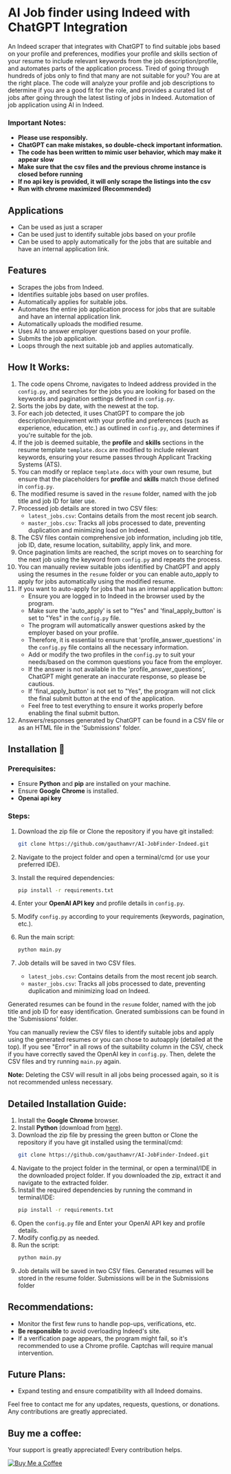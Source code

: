 # AI Job finder using Indeed with ChatGPT Integration

An Indeed scraper that integrates with ChatGPT to find suitable jobs based on your profile and preferences, modifies your profile and skills section of your resume to include relevant keywords from the job description/profile, and automates parts of the application process. 
Tired of going through hundreds of jobs only to find that many are not suitable for you? You are at the right place. The code will analyze your profile and job descriptions to determine if you are a good fit for the role, and provides a curated list of jobs after going through the latest listing of jobs in Indeed. Automation of job application using AI in Indeed.

### Important Notes:
- **Please use responsibly.**
- **ChatGPT can make mistakes, so double-check important information.**
- **The code has been written to mimic user behavior, which may make it appear slow**
- **Make sure that the csv files and the previous chrome instance is closed before running**
- **If no api key is provided, it will only scrape the listings into the csv**
- **Run with chrome maximized (Recommended)**

## Applications

- Can be used as just a scraper
- Can be used just to identify suitable jobs based on your profile
- Can be used to apply automatically for the jobs that are suitable and have an internal application link.

## Features

- Scrapes the jobs from Indeed.
- Identifies suitable jobs based on user profiles.
- Automatically applies for suitable jobs.
- Automates the entire job application process for jobs that are suitable and have an internal application link.
- Automatically uploads the modified resume.
- Uses AI to answer employer questions based on your profile.
- Submits the job application.
- Loops through the next suitable job and applies automatically.


## How It Works:

1. The code opens Chrome, navigates to Indeed address provided in the `config.py`, and searches for the jobs you are looking for based on the keywords and pagination settings defined in `config.py`.
2. Sorts the jobs by date, with the newest at the top.
3. For each job detected, it uses ChatGPT to compare the job description/requirement with your profile and preferences (such as experience, education, etc.) as outlined in `config.py`, and determines if you're suitable for the job.
4. If the job is deemed suitable, the **profile** and **skills** sections in the resume template `template.docx` are modified to include relevant keywords, ensuring your resume passes through Applicant Tracking Systems (ATS).
5. You can modify or replace `template.docx` with your own resume, but ensure that the placeholders for **profile** and **skills** match those defined in `config.py`.
6. The modified resume is saved in the `resume` folder, named with the job title and job ID for later use.
7. Processed job details are stored in two CSV files:
   - `latest_jobs.csv`: Contains details from the most recent job search.
   - `master_jobs.csv`: Tracks all jobs processed to date, preventing duplication and minimizing load on Indeed.
8. The CSV files contain comprehensive job information, including job title, job ID, date, resume location, suitability, apply link, and more.
9. Once pagination limits are reached, the script moves on to searching for the next job using the keyword from `config.py` and repeats the process.
10. You can manually review suitable jobs identified by ChatGPT and apply using the resumes in the `resume` folder  or you can enable auto_apply to apply for jobs automatically using the modified resume.
11. If you want to auto-apply for jobs that has an internal application button:
       - Ensure you are logged in to Indeed in the browser used by the program.
       - Make sure the 'auto_apply' is set to "Yes" and 'final_apply_button' is set to "Yes" in the `config.py` file.
       - The program will automatically answer questions asked by the employer based on your profile.
       - Therefore, it is essential to ensure that 'profile_answer_questions' in the `config.py` file contains all the necessary information.
       - Add or modify the two profiles in the `config.py` to suit your needs/based on the common questions you face from the employer.
       - If the answer is not available in the 'profile_answer_questions', ChatGPT might generate an inaccurate response, so please be cautious.
       - If 'final_apply_button' is not set to "Yes", the program will not click the final submit button at the end of the application.
       - Feel free to test everything to ensure it works properly before enabling the final submit button.
12. Answers/responses generated by ChatGPT can be found in a CSV file or as an HTML file in the 'Submissions' folder.

## Installation 🔌

### Prerequisites:
- Ensure **Python** and **pip** are installed on your machine.
- Ensure **Google Chrome** is installed.
- **Openai api key**

### Steps:
1. Download the zip file or
   Clone the repository if you have git installed:
   ```bash
   git clone https://github.com/gauthamvr/AI-JobFinder-Indeed.git


3. Navigate to the project folder and open a terminal/cmd (or use your preferred IDE).

4. Install the required dependencies:
   ```bash
   pip install -r requirements.txt
5. Enter your **OpenAI API key** and profile details in `config.py`.

6. Modify `config.py` according to your requirements (keywords, pagination, etc.).

7. Run the main script:
   ```bash
   python main.py

8. Job details will be saved in two CSV files.
  
   - `latest_jobs.csv`: Contains details from the most recent job search.
   - `master_jobs.csv`: Tracks all jobs processed to date, preventing duplication and minimizing load on Indeed.

Generated resumes can be found in the `resume` folder, named with the job title and job ID for easy identification. Gnerated sumbissions can be found in the 'Submissions' folder.

You can manually review the CSV files to identify suitable jobs and apply using the generated resumes or you can chose to autoapply (detailed at the top).
If you see "Error" in all rows of the suitability column in the CSV, check if you have correctly saved the OpenAI key in `config.py`. Then, delete the CSV files and try running `main.py` again.

**Note:** Deleting the CSV will result in all jobs being processed again, so it is not recommended unless necessary.








## Detailed Installation Guide:

1. Install the **Google Chrome** browser.
2. Install **Python** (download from [here](https://www.python.org/downloads/)).
3. Download the zip file by pressing the green button or
   Clone the repository if you have git installed using the terminal/cmd:
   ```bash
   git clone https://github.com/gauthamvr/AI-JobFinder-Indeed.git


5. Navigate to the project folder in the terminal, or open a terminal/IDE in the downloaded project folder. If you downloaded the zip, extract it and navigate to the extracted folder.
6. Install the required dependencies by running the command in terminal/IDE:
   ```bash
   pip install -r requirements.txt

7. Open the `config.py` file and Enter your OpenAI API key and profile details.
8. Modify config.py as needed.
9. Run the script:
   ```bash
   python main.py

10. Job details will be saved in two CSV files. Generated resumes will be stored in the resume folder. Submissions will be in the Submissions folder



## Recommendations:

- Monitor the first few runs to handle pop-ups, verifications, etc.
- **Be responsible** to avoid overloading Indeed's site.
- If a verification page appears, the program might fail, so it's recommended to use a Chrome profile. Captchas will require manual intervention.



## Future Plans:

- Expand testing and ensure compatibility with all Indeed domains.


Feel free to contact me for any updates, requests, questions, or donations. Any contributions are greatly appreciated.


## Buy me a coffee:
Your support is greatly appreciated! Every contribution helps.

[![Buy Me a Coffee](https://img.shields.io/badge/Buy%20Me%20a%20Coffee-donate-yellow)](https://buymeacoffee.com/gauthamvr)



    
